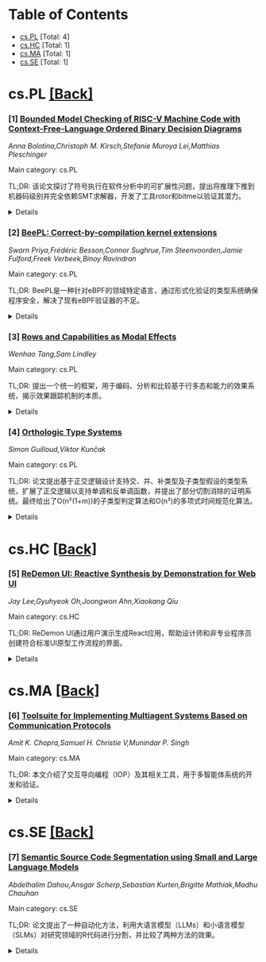 <div id=toc></div>

# Table of Contents

- [cs.PL](#cs.PL) [Total: 4]
- [cs.HC](#cs.HC) [Total: 1]
- [cs.MA](#cs.MA) [Total: 1]
- [cs.SE](#cs.SE) [Total: 1]


<div id='cs.PL'></div>

# cs.PL [[Back]](#toc)

### [1] [Bounded Model Checking of RISC-V Machine Code with Context-Free-Language Ordered Binary Decision Diagrams](https://arxiv.org/abs/2507.09539)
*Anna Bolotina,Christoph M. Kirsch,Stefanie Muroya Lei,Matthias Pleschinger*

Main category: cs.PL

TL;DR: 该论文探讨了符号执行在软件分析中的可扩展性问题，提出将推理下推到机器码级别并完全依赖SMT求解器，开发了工具rotor和bitme以验证其潜力。


<details>
  <summary>Details</summary>
Motivation: 符号执行在软件分析中面临状态爆炸的挑战，现有工具通常在控制流和数据流之间权衡，且依赖源代码或中间表示。论文旨在探索在机器码级别进行位精确推理的可行性。

Method: 开发了rotor用于模型生成，bitme用于有界模型检查，并利用RISC-V整数语义作为建模目标。bitme采用BDDs（ADDs和CFLOBDDs）传播程序输入，减少对SMT求解器的依赖。

Result: 实验表明，现有SMT求解器在机器码级别的推理中表现不佳，但通过BDDs（尤其是CFLOBDDs）可显著提升效率，减少状态爆炸问题。

Conclusion: 论文展示了在机器码级别进行位精确推理的潜力，并通过BDDs优化了符号执行的效率，为未来研究提供了方向。

Abstract: Symbolic execution is a powerful technique for analyzing the behavior of
software yet scalability remains a challenge due to state explosion in control
and data flow. Existing tools typically aim at managing control flow
internally, often at the expense of completeness, while offloading reasoning
over data flow to SMT solvers. Moreover, reasoning typically happens on source
code or intermediate representation level to leverage structural information,
making machine code generation part of the trust base. We are interested in
changing the equation in two non-trivial ways: pushing reasoning down to
machine code level, and then offloading reasoning entirely into SMT solvers and
other, possibly more efficient solver technology. In more abstract terms, we
are asking if bit-precise reasoning technology can be made scalable on
software, and not just hardware. For this purpose, we developed two tools
called rotor and bitme for model generation and bounded model checking,
respectively. We chose RISC-V restricted to integer arithmetic as modeling
target for rotor since RISC-V integer semantics is essentially equivalent to
established SMT semantics over bitvectors and arrays of bitvectors. While
state-of-the-art SMT solvers struggle in our experiments, we have evidence that
there is potential for improvement. To show the potential, we have slightly
generalized and then implemented in bitme two types of binary decision diagrams
(BDDs): algebraic decision diagrams (ADDs) and context-free-language ordered
binary decision diagrams (CFLOBDDs). Bitme uses BDDs to propagate program input
through models, essentially generalizing constant propagation to domain
propagation. SMT solvers only get involved when model input cannot be
propagated, significanly speeding up SMT solving. We then study the impact on
state explosion of CFLOBDDs, which are potentially more scalable than ADDs.

</details>


### [2] [BeePL: Correct-by-compilation kernel extensions](https://arxiv.org/abs/2507.09883)
*Swarn Priya,Frédéric Besson,Connor Sughrue,Tim Steenvoorden,Jamie Fulford,Freek Verbeek,Binoy Ravindran*

Main category: cs.PL

TL;DR: BeePL是一种针对eBPF的领域特定语言，通过形式化验证的类型系统确保程序安全，解决了现有eBPF验证器的不足。


<details>
  <summary>Details</summary>
Motivation: eBPF验证器在某些情况下过于保守或不够安全，无法完全保证程序的安全性和正确性。

Method: 引入BeePL语言，设计形式化验证的类型系统，静态检查关键安全属性，并在编译时插入运行时检查。

Result: BeePL确保程序满足内存安全、终止性和控制流等关键属性，并通过形式化证明支持其安全性。

Conclusion: BeePL为eBPF提供了一个端到端可验证的工具链，显著提升了内核扩展的安全性和可靠性。

Abstract: eBPF is a technology that allows developers to safely extend kernel
functionality without modifying kernel source code or developing loadable
kernel modules. Since the kernel governs critical system operations and
enforces isolation boundaries between user space and privileged data, any
mechanism that modifies its behavior must meet the highest standards of safety
and correctness. To this end, the eBPF toolchain includes a verifier, which
statically checks safety properties such as memory access validity, bounded
loops, and type correctness before loading the program into the kernel.
However, the existing verifier is both overly conservative in some
cases-rejecting valid programs-and unsound in others, permitting unsafe
behavior that violates the intended semantics of the kernel interface.
  To address these challenges, we introduce BeePL, a domain-specific language
for eBPF with a formally verified type system. The BeePL type system, along
with the language design, statically enforces key safety properties such as
type-correct memory access, safe pointer usage, absence of unbounded loops, and
structured control flow. These guarantees are backed by formal type soundness
proofs, ensuring that well-typed programs satisfy the safety invariants
required by the eBPF execution environment. BeePL also proves that well-typed
source programs meet critical eBPF-specific properties related to memory
safety, termination, and control flow, enabling high-level reasoning prior to
compilation. For properties not fully enforceable statically-such as dynamic
bounds and undefined behavior-BeePL inserts semantics-preserving runtime checks
during compilation. We develop a verified compilation strategy that extends
CompCert to generate BPF bytecode from BeePL programs, establishing a
principled foundation for an end-to-end verifiable toolchain for safe kernel
extensions.

</details>


### [3] [Rows and Capabilities as Modal Effects](https://arxiv.org/abs/2507.10301)
*Wenhao Tang,Sam Lindley*

Main category: cs.PL

TL;DR: 提出一个统一的框架，用于编码、分析和比较基于行多态和能力的效果系统，揭示效果跟踪机制的本质。


<details>
  <summary>Details</summary>
Motivation: 理解基于行多态和能力的效果系统之间的精确关系，解决效果跟踪与其他特性（如函数）纠缠的问题。

Method: 利用模态效果类型，提出一个统一的框架，支持从现有系统到框架的宏翻译，保留类型和语义。

Result: 编码揭示了不同效果系统中效果跟踪机制的本质，支持直接分析差异，并为语言设计提供见解。

Conclusion: 该框架为效果系统的比较和分析提供了新方法，有助于未来语言设计。

Abstract: Effect handlers allow programmers to model and compose computational effects
modularly. Effect systems statically guarantee that all effects are handled.
Several recent practical effect systems are based on either row polymorphism or
capabilities. However, there remains a gap in understanding the precise
relationship between effect systems with such disparate foundations. The main
difficulty is that in both row-based and capability-based systems, effect
tracking is typically entangled with other features such as functions.
  We propose a uniform framework for encoding, analysing, and comparing effect
systems. Our framework exploits and generalises modal effect types, a recent
novel effect system which decouples effect tracking from functions via
modalities. Modalities offer fine-grained control over when and how effects are
tracked, enabling us to express different strategies for effect tracking. We
give encodings as macro translations from existing row-based and
capability-based effect systems into our framework and show that these
encodings preserve types and semantics. Our encodings reveal the essence of
effect tracking mechanisms in different effect systems, enable a direct
analysis on their differences, and provide valuable insights on language
design.

</details>


### [4] [Orthologic Type Systems](https://arxiv.org/abs/2507.10482)
*Simon Guilloud,Viktor Kunčak*

Main category: cs.PL

TL;DR: 论文提出基于正交逻辑设计支持交、并、补类型及子类型假设的类型系统，扩展了正交逻辑以支持单调和反单调函数，并提出了部分切割消除的证明系统。最终给出了O(n²(1+m))的子类型判定算法和O(n²)的多项式时间规范化算法。


<details>
  <summary>Details</summary>
Motivation: 设计支持复杂类型操作（如交、并、补）的类型系统，同时处理子类型假设，以提升类型系统的表达能力。

Method: 扩展正交逻辑以支持单调和反单调函数，构建包含函数符号的证明系统，并证明其部分切割消除性质。

Result: 提出了O(n²(1+m))的子类型判定算法和O(n²)的规范化算法，简化类型至最小规范形式。

Conclusion: 通过正交逻辑的扩展和算法实现，成功支持了复杂类型操作和子类型假设的高效处理。

Abstract: We propose to use orthologic as the basis for designing type systems
supporting intersection, union, and negation types in the presence of subtyping
assumptions. We show how to extend orthologic to support monotonic and
antimonotonic functions, supporting the use of type constructors in such type
systems. We present a proof system for orthologic with function symbols,
showing that it admits partial cut elimination. Using these insights, we
present an $\mathcal O(n^2(1+m))$ algorithm for deciding the subtyping relation
under $m$ assumptions. We also show $O(n^2)$ polynomial-time normalization
algorithm, allowing simplification of types to their minimal canonical form.

</details>


<div id='cs.HC'></div>

# cs.HC [[Back]](#toc)

### [5] [ReDemon UI: Reactive Synthesis by Demonstration for Web UI](https://arxiv.org/abs/2507.10099)
*Jay Lee,Gyuhyeok Oh,Joongwon Ahn,Xiaokang Qiu*

Main category: cs.HC

TL;DR: ReDemon UI通过用户演示生成React应用，帮助设计师和非专业程序员创建符合标准UI原型工作流程的界面。


<details>
  <summary>Details</summary>
Motivation: 让设计师和非专业程序员能够轻松创建动态UI，无需深入编程知识。

Method: 用户提供静态草图并演示行为，系统识别响应式数据，结合枚举合成和LLM生成React程序。

Result: 成功合成了具有正确状态更新逻辑的React应用。

Conclusion: ReDemon UI为非专业开发者提供了一种高效创建动态UI的方法。

Abstract: ReDemon UI synthesizes React applications from user demonstrations, enabling
designers and non-expert programmers to create UIs that integrate with standard
UI prototyping workflows. Users provide a static mockup sketch with event
handler holes and demonstrate desired runtime behaviors by interacting with the
rendered mockup and editing the sketch. ReDemon UI identifies reactive data and
synthesizes a React program with correct state update logic. We utilize
enumerative synthesis for simple UIs and LLMs for more complex UIs.

</details>


<div id='cs.MA'></div>

# cs.MA [[Back]](#toc)

### [6] [Toolsuite for Implementing Multiagent Systems Based on Communication Protocols](https://arxiv.org/abs/2507.10324)
*Amit K. Chopra,Samuel H. Christie V,Munindar P. Singh*

Main category: cs.MA

TL;DR: 本文介绍了交互导向编程（IOP）及其相关工具，用于多智能体系统的开发和验证。


<details>
  <summary>Details</summary>
Motivation: 通过灵活的交互协议建模角色间的交互，简化多智能体系统的开发。

Method: 开发了一套软件工具，包括协议验证和中间件实现。

Result: 提供了高效验证协议属性的工具和简化代理实现的中间件。

Conclusion: IOP及其工具套件为多智能体系统的开发提供了实用支持。

Abstract: Interaction-Oriented Programming (IOP) is an approach to building a
multiagent system by modeling the interactions between its roles via a flexible
interaction protocol and implementing agents to realize the interactions of the
roles they play in the protocol.
  In recent years, we have developed an extensive suite of software that
enables multiagent system developers to apply IOP. These include tools for
efficiently verifying protocols for properties such as liveness and safety and
middleware that simplifies the implementation of agents. This paper presents
some of that software suite.

</details>


<div id='cs.SE'></div>

# cs.SE [[Back]](#toc)

### [7] [Semantic Source Code Segmentation using Small and Large Language Models](https://arxiv.org/abs/2507.08992)
*Abdelhalim Dahou,Ansgar Scherp,Sebastian Kurten,Brigitte Mathiak,Madhu Chauhan*

Main category: cs.SE

TL;DR: 论文提出了一种自动化方法，利用大语言模型（LLMs）和小语言模型（SLMs）对研究领域的R代码进行分割，并比较了两种方法的效果。


<details>
  <summary>Details</summary>
Motivation: 随着代码库规模的增长，手动和基于语法分析的方法变得不切实际，尤其是在低资源语言（如R）及其研究领域（如社会科学、心理学）中。

Method: 提出了两种新颖的方法：基于上下文的逐行分析和基于范围的片段确定，并实验了LLMs和微调的SLMs。

Result: 结果显示，基于上下文的逐行分析优于基于范围的分割，且小语言模型（如CodeBERT和CodeT5+）表现优于大语言模型。

Conclusion: 即使未在预训练中接触R代码，仅通过微调少量手动标注代码，小语言模型也能表现出色。

Abstract: Source code segmentation, dividing code into functionally coherent segments,
is crucial for knowledge retrieval and maintenance in software development.
While enabling efficient navigation and comprehension of large codebases,
manual and syntactic analysis approaches have become impractical as
repositories grow, especially for low-resource languages like R and their
research domains (e.g., social sciences, psychology).This paper introduces an
automated, domain-specific approach for research R code segmentation using
Large and Small Language Models (LLMs/SLMs). It presents two novel approaches
and a human-annotated dataset, StatCodeSeg. We explore two distinct approaches:
line-by-line analysis with context and range-based segment determination. We
experiment with LLMs and fine-tuned SLMs. To support the generalizability of
our approaches, we also include experiments on Python code from the computer
science domain.Our results show that context-based line-by-line analysis is
superior over range-based segmentation.Using smaller language models like
CodeBERT and an encoder-only version of CodeT5+ are better than their LLM
counterparts. Most notably, these two best-performing models did not see R code
during pre-training versus the LLMs but were only fine-tuned on 4,130 lines of
manually annotated code.

</details>
